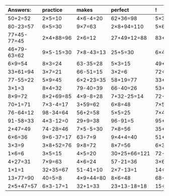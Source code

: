 | Answers: | practice | makes | perfect | ! |
| :--- | :--- | :--- | :--- | :--- |
| 50+2=52 | 2×5=10 | 4×6-4=20 | 62+36=98 | 5×3+77=92 | 
| 80-23=57 | 6×5=30 | 9×7=63 | 2×8+94=110 | 5×6=30 | 
| 77+45-77=45 | 2×4+88=96 | 2×6=12 | 27+49+12=88 | 83+13+21=117 | 
| 46+79-63=62 | 9×5-15=30 | 7×8-43=13 | 25+5=30 | 6×4=24 | 
| 6×9=54 | 8×3=24 | 63-35=28 | 5×3=15 | 49+33=82 | 
| 33+61=94 | 3×7=21 | 66-51=15 | 3×2=6 | 72÷8=9 | 
| 77-55=22 | 5×9=45 | 6×2+23=35 | 58+19=77 | 33+34-26=41 | 
| 3×1=3 | 8×4=32 | 79-40=39 | 66-40=26 | 53+43+75=171 | 
| 8×9=72 | 8×2+69=85 | 4×9-8=28 | 7+32-25=14 | 72-23=49 | 
| 70+1=71 | 7×3-4=17 | 3+59=62 | 6×8=48 | 7×5=35 | 
| 76-64=12 | 98-34=64 | 56+2=58 | 5×5=25 | 7×4+21=49 | 
| 91-58=33 | 4×3-12=0 | 29+9=38 | 96-91=5 | 95+90-5=180 | 
| 2+47=49 | 74-28=46 | 7×5-5=30 | 7×8=56 | 35+44=79 | 
| 6×6=36 | 9×6-37=17 | 63÷7=9 | 9×4+4=40 | 51+80+6=137 | 
| 3×3=9 | 3×8+52=76 | 9×8=72 | 8×7=56 | 6×3=18 | 
| 1×6=6 | 3×5=15 | 4×5=20 | 30+25+66=121 | 72-47=25 | 
| 4+27=31 | 7×9=63 | 4×6=24 | 57-21=36 | 3×6=18 | 
| 1×1=1 | 32+35=67 | 51-41=10 | 2×7-13=1 | 14÷2=7 | 
| 13+77=90 | 40÷5=8 | 4×9+44=80 | 8×6=48 | 68-8=60 | 
| 2×5+47=57 | 6×3-17=1 | 32+1=33 | 23+13-18=18 | 15÷5=3 | 
